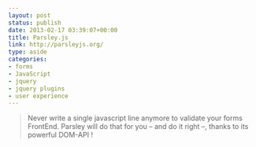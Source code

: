 ```yaml
---
layout: post
status: publish
date: 2013-02-17 03:39:07+00:00
title: Parsley.js
link: http://parsleyjs.org/
type: aside
categories:
- forms
- JavaScript
- jquery
- jquery plugins
- user experience
---
```


> 
  
> 
> Never write a single javascript line anymore to validate your forms FrontEnd. Parsley will do that for you – and do it right –, thanks to its powerful DOM-API !
> 
> 

